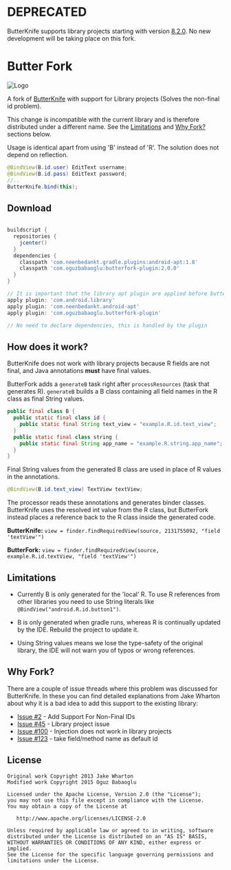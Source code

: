 # DEPRECATED

ButterKnife supports library projects starting with version [8.2.0](https://github.com/JakeWharton/butterknife/blob/master/CHANGELOG.md#version-820-2016-07-10). No new development will be taking place on this fork.

Butter Fork
===========

![Logo](website/static/logo.png)

A fork of [ButterKnife](https://github.com/JakeWharton/butterknife) with support for Library projects (Solves the non-final id problem).

This change is incompatible with the current library and is therefore distributed under a different name. See the [Limitations](#limitations) and [Why Fork?](#why-fork) sections below.

Usage is identical apart from using 'B' instead of 'R'. The solution does not depend on reflection.

```java
@BindView(B.id.user) EditText username;
@BindView(B.id.pass) EditText password;
//..
ButterKnife.bind(this);
```

Download
----------

```groovy

buildscript {
  repositories {
    jcenter()
  }
  dependencies {
    classpath 'com.neenbedankt.gradle.plugins:android-apt:1.8'
    classpath 'com.oguzbabaoglu:butterfork-plugin:2.0.0'
  }
}

// It is important that the library apt plugin are applied before butterfork-plugin
apply plugin: 'com.android.library'
apply plugin: 'com.neenbedankt.android-apt'
apply plugin: 'com.oguzbabaoglu.butterfork-plugin'

// No need to declare dependencies, this is handled by the plugin

```

How does it work?
-----------------

ButterKnife does not work with library projects because R fields are not final, and Java annotations **must** have final values.

ButterFork adds a `generateB` task right after `processResources` (task that generates R). `generateB` builds a B class containing all field names in the R class as final String values.
```java
public final class B {
  public static final class id {
    public static final String text_view = "example.R.id.text_view";
  }
  public static final class string {
    public static final String app_name = "example.R.string.app_name";
  }
}
```

Final String values from the generated B class are used in place of R values in the annotations.
```java
@BindView(B.id.text_view) TextView textView;
```

The processor reads these annotations and generates binder classes. ButterKnife uses the resolved int value from the R class, but ButterFork instead places a reference back to the R class inside the generated code.

**ButterKnife:** `view = finder.findRequiredView(source, 2131755092, "field 'textView'")`

**ButterFork:** `view = finder.findRequiredView(source, example.R.id.textView, "field 'textView'")`

Limitations
-----------
- Currently B is only generated for the 'local' R. To use R references from other libraries you need to use String literals like `@BindView("android.R.id.button1")`.

- B is only generated when gradle runs, whereas R is continually updated by the IDE. Rebuild the project to update it.

- Using String values means we lose the type-safety of the original library, the IDE will not warn you of typos or wrong references.

Why Fork?
---------------

There are a couple of issue threads where this problem was discussed for ButterKnife. In these you can find detailed explanations from Jake Wharton about why it is a bad idea to add this support to the existing library:
- [Issue #2](https://github.com/JakeWharton/butterknife/issues/2) - Add Support For Non-Final IDs
- [Issue #45](https://github.com/JakeWharton/butterknife/issues/45) - Library project issue
- [Issue #100](https://github.com/JakeWharton/butterknife/issues/100) - Injection does not work in library projects
- [Issue #123](https://github.com/JakeWharton/butterknife/issues/123) - take field/method name as default id

License
-------

    Original work Copyright 2013 Jake Wharton
    Modified work Copyright 2015 Oguz Babaoglu

    Licensed under the Apache License, Version 2.0 (the "License");
    you may not use this file except in compliance with the License.
    You may obtain a copy of the License at

       http://www.apache.org/licenses/LICENSE-2.0

    Unless required by applicable law or agreed to in writing, software
    distributed under the License is distributed on an "AS IS" BASIS,
    WITHOUT WARRANTIES OR CONDITIONS OF ANY KIND, either express or implied.
    See the License for the specific language governing permissions and
    limitations under the License.
